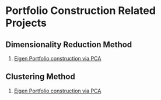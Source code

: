 # Portfolio Construction Related Projects

## Dimensionality Reduction Method
1. [Eigen Portfolio construction via PCA](Final_pca_eigen_portfolios_m2_ex3.ipynb)

## Clustering Method
1. [Eigen Portfolio construction via PCA](Final_pca_eigen_portfolios_m2_ex3.ipynb)

